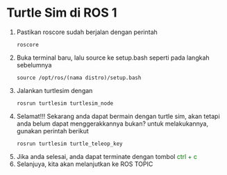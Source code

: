 # Turtle Sim di ROS 1
1. Pastikan roscore sudah berjalan dengan perintah
   ```
   roscore
   ```
2. Buka terminal baru, lalu source ke setup.bash seperti pada langkah sebelumnya
   ```
   source /opt/ros/(nama distro)/setup.bash
   ```
3. Jalankan turtlesim dengan
   ```
   rosrun turtlesim turtlesim_node
   ```
4. Selamat!!! Sekarang anda dapat bermain dengan turtle sim, akan tetapi anda belum dapat menggerakkannya bukan? untuk melakukannya, gunakan perintah berikut
   ```
   rosrun turtlesim turtle_teleop_key
   ```
5. Jika anda selesai, anda dapat terminate dengan tombol <span style="color:green "> ctrl + c </span>
6. Selanjuya, kita akan melanjutkan ke ROS TOPIC